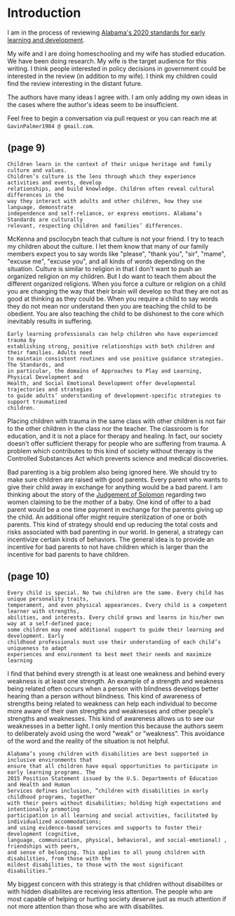 # Introduction

I am in the process of reviewing [Alabama's 2020 standards for early learning and development](https://github.com/GavinPalmer1984/review-alabama-standards-for-early-learning-and-development/blob/master/pdfs/LL_DECE_Standards_FullDraft9.pdf).

My wife and I are doing homeschooling and my wife has studied education.  We have been doing research.  My wife is the target audience for this writing.  I think people interested in policy decisions in government could be interested in the review (in addition to my wife).  I think my children could find the review interesting in the distant future.

The authors have many ideas I agree with.  I am only adding my own ideas in the cases where the author's ideas seem to be insufficient.

Feel free to begin a conversation via pull request or you can reach me at `GavinPalmer1984 @ gmail.com`.

## (page 9)

```
Children learn in the context of their unique heritage and family culture and values.
Children’s culture is the lens through which they experience activities and events, develop
relationships, and build knowledge. Children often reveal cultural differences in the
way they interact with adults and other children, how they use language, demonstrate
independence and self-reliance, or express emotions. Alabama’s Standards are culturally
relevant, respecting children and families’ differences.
```

McKenna and pscilocybn teach that culture is not your friend.  I try to teach my children about the culture.  I let them know that many of our family members expect you to say words like "please", "thank you", "sir", "mame", "excuse me", "excuse you", and all kinds of words depending on the situation.  Culture is similar to religion in that I don't want to push an organized religion on my children.  But I do want to teach them about the different organized religions.  When you force a culture or religion on a child you are changing the way that their brain will develop so that they are not as good at thinking as they could be.  When you require a child to say words they do not mean nor understand then you are teaching the child to be obedient.  You are also teaching the child to be dishonest to the core which inevitably results in suffering.

```
Early learning professionals can help children who have experienced trauma by
establishing strong, positive relationships with both children and their families. Adults need
to maintain consistent routines and use positive guidance strategies. The Standards, and
in particular, the domains of Approaches to Play and Learning, Physical Development and
Health, and Social Emotional Development offer developmental trajectories and strategies
to guide adults’ understanding of development-specific strategies to support traumatized
children.
```

Placing children with trauma in the same class with other children is not fair to the other children in the class nor the teacher.  The classroom is for education, and it is not a place for therapy and healing.  In fact, our society doesn't offer sufficient therapy for people who are suffering from trauma.  A problem which contributes to this kind of society without therapy is the Controlled Substances Act which prevents science and medical discoveries.

Bad parenting is a big problem also being ignored here.  We should try to make sure children are raised with good parents.  Every parent who wants to give their child away in exchange for anything would be a bad parent.  I am thinking about the story of the [Judgement of Solomon](https://en.wikipedia.org/wiki/Judgment_of_Solomon) regarding two women claiming to be the mother of a baby.  One kind of offer to a bad parent would be a one time payment in exchange for the parents giving up the child.  An additional offer might require sterilization of one or both parents.  This kind of strategy should end up reducing the total costs and risks associated with bad parenting in our world.  In general, a strategy can incentivize certain kinds of behaviors.  The general idea is to provide an incentive for bad parents to not have children which is larger than the incentive for bad parents to have children.

## (page 10)

```
Every child is special. No two children are the same. Every child has unique personality traits,
temperament, and even physical appearances. Every child is a competent learner with strengths,
abilities, and interests. Every child grows and learns in his/her own way at a self-defined pace;
some children may need additional support to guide their learning and development. Early
childhood professionals must use their understanding of each child’s uniqueness to adapt
experiences and environment to best meet their needs and maximize learning
```

I find that behind every strength is at least one weakness and behind every weakness is at least one strength.  An example of a strength and weakness being related often occurs when a person with blindness develops better hearing than a person without blindness.  This kind of awareness of strengths being related to weakness can help each individual to become more aware of their own strengths and weaknesses and other people's strengths and weaknesses.  This kind of awareness allows us to see our weaknesses in a better light.  I only mention this because the authors seem to deliberately avoid using the word "weak" or "weakness".  This avoidance of the word and the reality of the situation is not helpful.

```
Alabama’s young children with disabilities are best supported in inclusive environments that
ensure that all children have equal opportunities to participate in early learning programs. The
2015 Position Statement issued by the U.S. Departments of Education and Health and Human
Services defines inclusion, “children with disabilities in early childhood programs, together
with their peers without disabilities; holding high expectations and intentionally promoting
participation in all learning and social activities, facilitated by individualized accommodations;
and using evidence-based services and supports to foster their development (cognitive,
language, communication, physical, behavioral, and social-emotional) , friendships with peers,
and sense of belonging. This applies to all young children with disabilities, from those with the
mildest disabilities, to those with the most significant disabilities.”
```

My biggest concern with this strategy is that children without disabilites or with hidden disabilites are receiving less attention.  The people who are most capable of helping or hurting society deserve just as much attention if not more attention than those who are with disabilites.